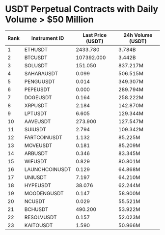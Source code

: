 # USDT Perpetual Contracts with Daily Volume > $50 Million

| Rank | Instrument ID | Last Price (USDT) | 24h Volume (USDT) |
|------|---------------|-------------------|-------------------|
| 1 | ETHUSDT | 2433.780 | 3.784B |
| 2 | BTCUSDT | 107392.000 | 3.442B |
| 3 | SOLUSDT | 151.050 | 837.217M |
| 4 | SAHARAUSDT | 0.099 | 506.515M |
| 5 | PENGUUSDT | 0.014 | 349.307M |
| 6 | PEPEUSDT | 0.000 | 289.794M |
| 7 | DOGEUSDT | 0.164 | 258.222M |
| 8 | XRPUSDT | 2.184 | 142.870M |
| 9 | LPTUSDT | 6.605 | 129.344M |
| 10 | AAVEUSDT | 273.900 | 127.547M |
| 11 | SUIUSDT | 2.794 | 109.342M |
| 12 | FARTCOINUSDT | 1.132 | 85.225M |
| 13 | MOVEUSDT | 0.181 | 85.209M |
| 14 | ARBUSDT | 0.346 | 83.345M |
| 15 | WIFUSDT | 0.829 | 80.801M |
| 16 | LAUNCHCOINUSDT | 0.129 | 64.868M |
| 17 | UNIUSDT | 7.197 | 64.210M |
| 18 | HYPEUSDT | 38.076 | 62.244M |
| 19 | MOODENGUSDT | 0.147 | 58.900M |
| 20 | NCUSDT | 0.029 | 55.521M |
| 21 | BCHUSDT | 490.200 | 53.922M |
| 22 | RESOLVUSDT | 0.157 | 52.023M |
| 23 | KAITOUSDT | 1.590 | 50.966M |
